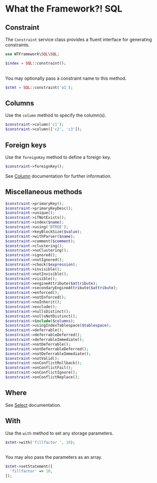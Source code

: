 # What the Framework?! SQL

## Constraint
The `Constraint` service class provides a fluent interface for generating constraints.
```php
use WTFramework\SQL\SQL;

$index = SQL::constraint();
```
\
You may optionally pass a constraint name to this method.
```php
$stmt = SQL::constraint('a1');
```

## Columns
Use the `column` method to specify the column(s).
```php
$constraint->column('c1');
$constraint->column(['c2', 'c3']);
```

## Foreign keys
Use the `foreignKey` method to define a foreign key.
```php
$constraint->foreignKey();
```

See [Column](column.md#foreign-keys) documentation for further information.

## Miscellaneous methods
```php
$constraint->primaryKey();
$constraint->primaryKeyDesc();
$constraint->unique();
$constraint->ifNotExists();
$constraint->index($name);
$constraint->using('BTREE');
$constraint->keyBlockSize($value);
$constraint->withParser($name);
$constraint->comment($comment);
$constraint->clustering();
$constraint->noClustering();
$constraint->ignored();
$constraint->notIgnored();
$constraint->check($expression);
$constraint->invisible();
$constraint->notInvisible();
$constraint->visible();
$constraint->engineAttribute($attribute);
$constraint->secondaryEngineAttribute($attribute);
$constraint->enforced();
$constraint->notEnforced();
$constraint->noInherit();
$constraint->exclude();
$constraint->nullsDistinct();
$constraint->nullsNotDistinct();
$constraint->include($columns);
$constraint->usingIndexTablespace($tablespace);
$constraint->deferrable();
$constraint->deferrableDeferred();
$constraint->deferrableImmediate();
$constraint->notDeferrable();
$constraint->notDeferrableDeferred();
$constraint->notDeferrableImmediate();
$constraint->notValid();
$constraint->onConflictRollback();
$constraint->onConflictFail();
$constraint->onConflictIgnore();
$constraint->onConflictReplace();
```

## Where
See [Select](../select.md#where) documentation.

## With
Use the `with` method to set any storage parameters.
```php
$stmt->with('fillfactor ', 10);
```
\
You may also pass the parameters as an array.
```php
$stmt->setStatement([
  'fillfactor' => 10,
]);
```
